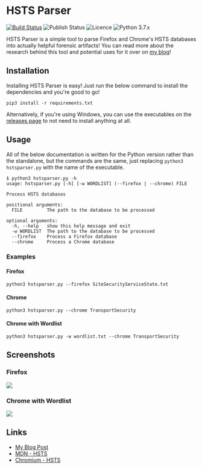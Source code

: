 # HSTS Parser

[![Build Status](https://thebeanogamer.visualstudio.com/HSTSparser/_apis/build/status/HSTSparser?branchName=master)](https://thebeanogamer.visualstudio.com/HSTSparser/_build/latest?definitionId=2&branchName=master) ![Publish Status](https://thebeanogamer.vsrm.visualstudio.com/_apis/public/Release/badge/f24623e9-719d-4c7f-b194-3be7917a22bf/1/1) ![Licence](https://img.shields.io/github/license/thebeanogamer/hstsparser) ![Python 3.7.x](https://img.shields.io/badge/python-3.7.x-yellow.svg) 

HSTS Parser is a simple tool to parse Firefox and Chrome's HSTS databases into actually helpful forensic artifacts! You can read more about the research behind this tool and potential uses for it over on [my blog](https://blog.daniel-milnes.uk/hsts-for-forensics-you-can-run-but-you-cant)!

## Installation

Installing HSTS Parser is easy! Just run the below command to install the dependencies and you're good to go!

```shell
pip3 install -r requirements.txt
```

Alternatively, if you're using Windows, you can use the executables on the [releases page](https://github.com/thebeanogamer/hstsparser/releases/latest) to not need to install anything at all.

## Usage

All of the below documentation is written for the Python version rather than the standalone, but the commands are the same, just replacing `python3 hstsparser.py` with the name of the executable.

```shell
$ python3 hstsparser.py -h
usage: hstsparser.py [-h] [-w WORDLIST] (--firefox | --chrome) FILE

Process HSTS databases

positional arguments:
  FILE         The path to the database to be processed

optional arguments:
  -h, --help   show this help message and exit
  -w WORDLIST  The path to the database to be processed
  --firefox    Process a Firefox database
  --chrome     Process a Chrome database
```

### Examples
#### Firefox

```shell
python3 hstsparser.py --firefox SiteSecurityServiceState.txt
```

#### Chrome

```shell
python3 hstsparser.py --chrome TransportSecurity
```

#### Chrome with Wordlist

```shell
python3 hstsparser.py -w wordlist.txt --chrome TransportSecurity
```

## Screenshots

### Firefox

![](https://blog.daniel-milnes.uk/content/images/2019/11/image-3.png)

### Chrome with Wordlist

![](https://blog.daniel-milnes.uk/content/images/2019/11/image-4.png)

## Links

- [My Blog Post](https://blog.daniel-milnes.uk/hsts-for-forensics-you-can-run-but-you-cant)
- [MDN - HSTS](https://developer.mozilla.org/en-US/docs/Web/HTTP/Headers/Strict-Transport-Security)
- [Chromium - HSTS](https://www.chromium.org/sts)
